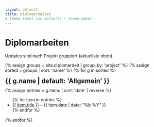 ```yaml
---
layout: default
title: Diplomarbeiten
# theme kommt aus defaults → theme-amber
---
```


<h1>Diplomarbeiten</h1>
<p class="muted">Updates sind nach Projekt gruppiert (aktuellste oben).</p>

{% assign groups = site.diplomarbeit | group_by: 'project' %}
{% assign sorted = groups | sort: 'name' %}
{% for g in sorted %}
<section class="card" style="margin-bottom:16px;">
<h2 style="margin:0 0 10px;">{{ g.name | default: 'Allgemein' }}</h2>
{% assign entries = g.items | sort: 'date' | reverse %}
<ul>
{% for item in entries %}
<li>
<a href="{{ item.url | relative_url }}">{{ item.title }}</a>
<span class="muted"> – {{ item.date | date: "%b %Y" }}</span>
</li>
{% endfor %}
</ul>
</section>
{% endfor %}
